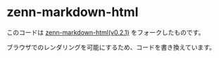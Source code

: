 # zenn-markdown-html

このコードは [zenn-markdown-html(v0.2.1)](https://github.com/zenn-dev/zenn-editor/tree/canary/packages/zenn-markdown-html) をフォークしたものです。

ブラウザでのレンダリングを可能にするため、コードを書き換えています。
